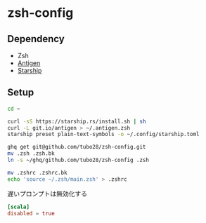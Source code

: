 # zsh-config

## Dependency

* Zsh
* [Antigen](https://github.com/zsh-users/antigen)
* [Starship](https://starship.rs/)

## Setup

```sh
cd ~

curl -sS https://starship.rs/install.sh | sh
curl -L git.io/antigen > ~/.antigen.zsh
starship preset plain-text-symbols -o ~/.config/starship.toml

ghq get git@github.com/tubo28/zsh-config.git
mv .zsh .zsh.bk
ln -s ~/ghq/github.com/tubo28/zsh-config .zsh

mv .zshrc .zshrc.bk
echo 'source ~/.zsh/main.zsh' > .zshrc
```

遅いプロンプトは無効化する

```toml
[scala]
disabled = true
```
